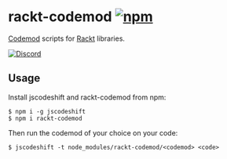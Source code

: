 # rackt-codemod [![npm][npm-badge]][npm]
[Codemod](https://github.com/facebook/jscodeshift) scripts for [Rackt](http://rackt.org/) libraries.

[![Discord][discord-badge]][discord]

## Usage

Install jscodeshift and rackt-codemod from npm:

    $ npm i -g jscodeshift
    $ npm i rackt-codemod

Then run the codemod of your choice on your code:

    $ jscodeshift -t node_modules/rackt-codemod/<codemod> <code>

[npm-badge]: https://img.shields.io/npm/v/rackt-codemod.svg?style=flat-square
[npm]: https://www.npmjs.org/package/rackt-codemod

[discord-badge]: https://img.shields.io/badge/Discord-join%20chat%20%E2%86%92-738bd7.svg?style=flat-square
[discord]: https://discord.gg/0ZcbPKXt5bXdZskn
